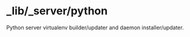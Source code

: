_lib/_server/python
===================

Python server virtualenv builder/updater and daemon installer/updater.
